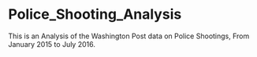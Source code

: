 # Police_Shooting_Analysis
This is an Analysis of the Washington Post data on Police Shootings, From January 2015 to July 2016.
